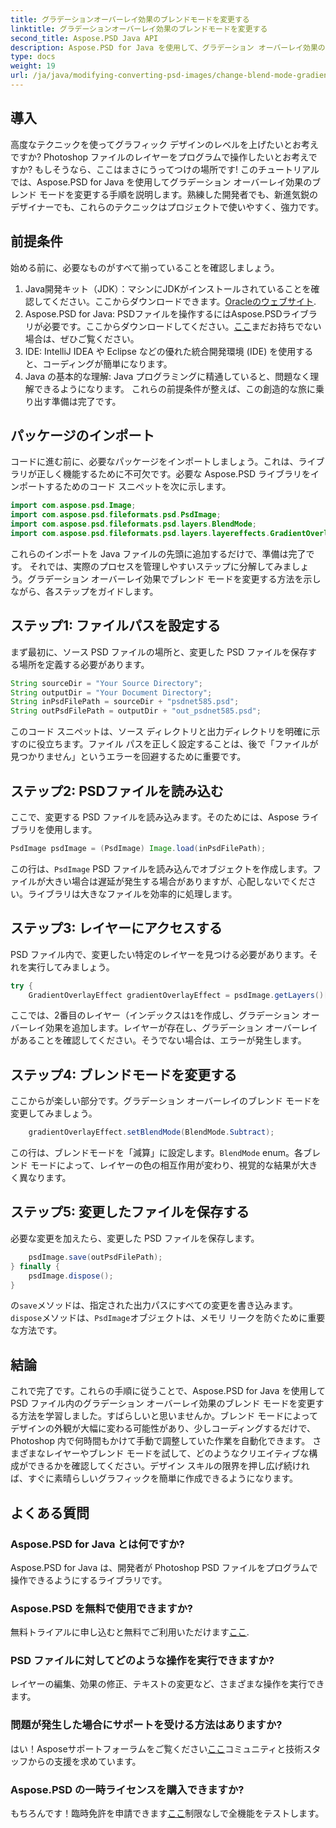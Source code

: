 ```yaml
---
title: グラデーションオーバーレイ効果のブレンドモードを変更する
linktitle: グラデーションオーバーレイ効果のブレンドモードを変更する
second_title: Aspose.PSD Java API
description: Aspose.PSD for Java を使用して、グラデーション オーバーレイ効果のブレンド モードを変更する方法を学びます。魅力的なグラフィックスを作成するためのステップ バイ ステップ ガイド。
type: docs
weight: 19
url: /ja/java/modifying-converting-psd-images/change-blend-mode-gradient-overlay-effect/
---
```

## 導入
高度なテクニックを使ってグラフィック デザインのレベルを上げたいとお考えですか? Photoshop ファイルのレイヤーをプログラムで操作したいとお考えですか? もしそうなら、ここはまさにうってつけの場所です! このチュートリアルでは、Aspose.PSD for Java を使用してグラデーション オーバーレイ効果のブレンド モードを変更する手順を説明します。熟練した開発者でも、新進気鋭のデザイナーでも、これらのテクニックはプロジェクトで使いやすく、強力です。 
## 前提条件
始める前に、必要なものがすべて揃っていることを確認しましょう。
1.  Java開発キット（JDK）：マシンにJDKがインストールされていることを確認してください。ここからダウンロードできます。[Oracleのウェブサイト](https://www.oracle.com/java/technologies/javase-jdk11-downloads.html).
2.  Aspose.PSD for Java: PSDファイルを操作するにはAspose.PSDライブラリが必要です。ここからダウンロードしてください。[ここ](https://releases.aspose.com/psd/java/)まだお持ちでない場合は、ぜひご覧ください。
3. IDE: IntelliJ IDEA や Eclipse などの優れた統合開発環境 (IDE) を使用すると、コーディングが簡単になります。
4. Java の基本的な理解: Java プログラミングに精通していると、問題なく理解できるようになります。
これらの前提条件が整えば、この創造的な旅に乗り出す準備は完了です。
## パッケージのインポート
コードに進む前に、必要なパッケージをインポートしましょう。これは、ライブラリが正しく機能するために不可欠です。必要な Aspose.PSD ライブラリをインポートするためのコード スニペットを次に示します。
```java
import com.aspose.psd.Image;
import com.aspose.psd.fileformats.psd.PsdImage;
import com.aspose.psd.fileformats.psd.layers.BlendMode;
import com.aspose.psd.fileformats.psd.layers.layereffects.GradientOverlayEffect;
```
これらのインポートを Java ファイルの先頭に追加するだけで、準備は完了です。
それでは、実際のプロセスを管理しやすいステップに分解してみましょう。グラデーション オーバーレイ効果でブレンド モードを変更する方法を示しながら、各ステップをガイドします。
## ステップ1: ファイルパスを設定する
まず最初に、ソース PSD ファイルの場所と、変更した PSD ファイルを保存する場所を定義する必要があります。 
```java
String sourceDir = "Your Source Directory";
String outputDir = "Your Document Directory";
String inPsdFilePath = sourceDir + "psdnet585.psd";
String outPsdFilePath = outputDir + "out_psdnet585.psd";
```
このコード スニペットは、ソース ディレクトリと出力ディレクトリを明確に示すのに役立ちます。ファイル パスを正しく設定することは、後で「ファイルが見つかりません」というエラーを回避するために重要です。
## ステップ2: PSDファイルを読み込む
ここで、変更する PSD ファイルを読み込みます。そのためには、Aspose ライブラリを使用します。
```java
PsdImage psdImage = (PsdImage) Image.load(inPsdFilePath);
```
この行は、`PsdImage` PSD ファイルを読み込んでオブジェクトを作成します。ファイルが大きい場合は遅延が発生する場合がありますが、心配しないでください。ライブラリは大きなファイルを効率的に処理します。
## ステップ3: レイヤーにアクセスする
PSD ファイル内で、変更したい特定のレイヤーを見つける必要があります。それを実行してみましょう。
```java
try {
    GradientOverlayEffect gradientOverlayEffect = psdImage.getLayers()[1].getBlendingOptions().addGradientOverlay();
```
ここでは、2番目のレイヤー（インデックスは`1`を作成し、グラデーション オーバーレイ効果を追加します。レイヤーが存在し、グラデーション オーバーレイがあることを確認してください。そうでない場合は、エラーが発生します。
## ステップ4: ブレンドモードを変更する
ここからが楽しい部分です。グラデーション オーバーレイのブレンド モードを変更してみましょう。
```java
    gradientOverlayEffect.setBlendMode(BlendMode.Subtract);
```
この行は、ブレンドモードを「減算」に設定します。`BlendMode` enum。各ブレンド モードによって、レイヤーの色の相互作用が変わり、視覚的な結果が大きく異なります。
## ステップ5: 変更したファイルを保存する
必要な変更を加えたら、変更した PSD ファイルを保存します。
```java
    psdImage.save(outPsdFilePath);
} finally {
    psdImage.dispose();
}
```
の`save`メソッドは、指定された出力パスにすべての変更を書き込みます。`dispose`メソッドは、`PsdImage`オブジェクトは、メモリ リークを防ぐために重要な方法です。
## 結論
これで完了です。これらの手順に従うことで、Aspose.PSD for Java を使用して PSD ファイル内のグラデーション オーバーレイ効果のブレンド モードを変更する方法を学習しました。すばらしいと思いませんか。ブレンド モードによってデザインの外観が大幅に変わる可能性があり、少しコーディングするだけで、Photoshop 内で何時間もかけて手動で調整していた作業を自動化できます。
さまざまなレイヤーやブレンド モードを試して、どのようなクリエイティブな構成ができるかを確認してください。デザイン スキルの限界を押し広げ続ければ、すぐに素晴らしいグラフィックを簡単に作成できるようになります。
## よくある質問
### Aspose.PSD for Java とは何ですか?
Aspose.PSD for Java は、開発者が Photoshop PSD ファイルをプログラムで操作できるようにするライブラリです。
### Aspose.PSD を無料で使用できますか?
無料トライアルに申し込むと無料でご利用いただけます[ここ](https://releases.aspose.com/).
### PSD ファイルに対してどのような操作を実行できますか?
レイヤーの編集、効果の修正、テキストの変更など、さまざまな操作を実行できます。
### 問題が発生した場合にサポートを受ける方法はありますか?
はい！Asposeサポートフォーラムをご覧ください[ここ](https://forum.aspose.com/c/psd/34)コミュニティと技術スタッフからの支援を求めています。
### Aspose.PSD の一時ライセンスを購入できますか?
もちろんです！臨時免許を申請できます[ここ](https://purchase.aspose.com/temporary-license/)制限なしで全機能をテストします。
